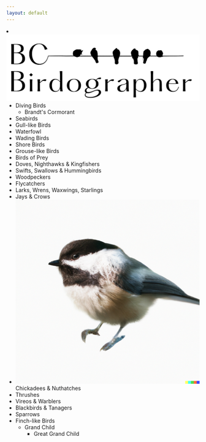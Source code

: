 ```yaml
---
layout: default
---
```

<div class="row">
    <div class="col-md-4">
          <li><div class='caret'><img src="assets/css/logo.png" alt="Logo" class="parent-image"></div>
              <ul class='nested'>
                  <li><span class='caret diving'>Diving Birds</span>
                    <ul class='nested'>
                      <li>Brandt's Cormorant</li>
                    </ul>
                  </li>
                  <li><span class='caret'>Seabirds</span>
                  <li><span class='caret'>Gull-like Birds</span>
                  <li><span class='caret'>Waterfowl</span>
                  <li><span class='caret'>Wading Birds</span>
                  <li><span class='caret'>Shore Birds</span>
                  <li><span class='caret'>Grouse-like Birds</span>
                  <li><span class='caret'>Birds of Prey</span>
                  <li><span class='caret'>Doves, Nighthawks & Kingfishers</span>
                  <li><span class='caret'>Swifts, Swallows & Hummingbirds</span>
                  <li><span class='caret'>Woodpeckers</span>
                  <li><span class='caret'>Flycatchers</span>
                  <li><span class='caret'>Larks, Wrens, Waxwings, Starlings</span>
                  <li><span class='caret'>Jays & Crows</span>
                  <li><span class='caret'><img src="assets/images/chickadees_logo.png" class="group-image">Chickadees & Nuthatches</span>
                  <li><span class='caret'>Thrushes</span>
                  <li><span class='caret'>Vireos & Warblers</span>
                  <li><span class='caret'>Blackbirds & Tanagers</span>
                  <li><span class='caret'>Sparrows</span>
                  <li><span class='caret'>Finch-like Birds</span>
                      <ul class='nested'>
                          <li><span class='caret'>Grand Child</span>
                              <ul class='nested'>
                                  <li>Great Grand Child</li>
                              </ul>
                          </li>
                      </ul>
                  </li>
              </ul>
    </div>
</div>
